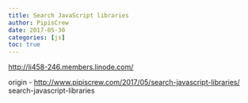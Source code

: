 ```yaml
---
title: Search JavaScript libraries
author: PipisCrew
date: 2017-05-30
categories: [js]
toc: true
---
```


http://li458-246.members.linode.com/

origin - http://www.pipiscrew.com/2017/05/search-javascript-libraries/ search-javascript-libraries